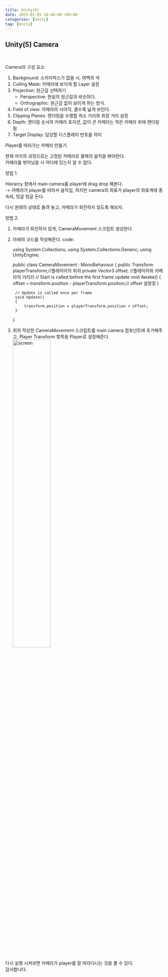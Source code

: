 ```yaml
---
title: Unity(6)
date: 2025-01-05 18:40:00 +09:00
categories: [Unity]
tag: [Unity]
---
```


## Unity(5) Camera
<br>

Camera의 구성 요소:

1. Background: 스카이박스가 없을 시, 여백의 색
2. Culling Mask: 카메라에 보이게 할 Layer 설정
3. Projection: 원근감 선택하기
    - Perspective: 현실의 원근감과 비슷하다.
    - Orthographic: 원근감 없이 보이게 하는 방식.
4. Field of view: 카메라의 시야각, 클수록 넓게 보인다.
5. Clipping Planes: 랜더링을 수행할 최소 거리와 최장 거리 설정
6. Depth: 랜더링 순서의 카메라 포지션, 값이 큰 카메라는 작은 카메라 위에 랜더링 됨
7. Target Display: 담당할 디스플레이 번호를 의미

Player를 따라가는 카메라 만들기.

현재 까지의 과정으로는 고정된 카메라로 물체의 움직을 봐야한다.<br>
카메라를 벗어났을 시 어디에 있는지 알 수 없다.

방법 1.<br>

Hierarcy 창에서 main camera를 player에 drag drop 해본다.<br>
-> 카메라가 player를 따라서 움직임, 하지만 camera의 좌표가 player의 좌표계에 종속되, 빙글 빙글 돈다.<br>

다시 원래의 상태로 돌려 놓고, 카메라가 회전하지 않도록 해보자.<br>

방법 2.<br>

1. 카메라가 회전하지 않게, CameraMovement 스크립트 생성한다.
2. 아래의 코드를 작성해준다.
code:

    using System.Collections;
    using System.Collections.Generic;
    using UnityEngine;

    public class CameraMovement : MonoBehaviour
    {
        public Transform playerTransform;//플레이어의 위치
        private Vector3 offset; //플레이어와 카메라의 거리리
        // Start is called before the first frame update
        void Awake()
        {
            offset = transform.position - playerTransform.position;// offset 설정정
        }

        // Update is called once per frame
        void Update()
        {
            transform.position = playerTransform.position + offset; 
        }
    }

3. 위의 작성한 CameraMovement 스크립트를 main camera 컴포넌트에 추가해주고, Player Transform 항목을 Player로 설정해준다.
<img src="https://github.com/user-attachments/assets/342d59aa-e9ce-4ae8-8731-182f81e2d9b2" width="50%" height="50%" title="px(픽셀) 크기 설정" alt="screen"></img><br>

다시 실행 시켜보면 카메라가 player를 잘 따라다니는 것을 볼 수 있다.
<br>
감사합니다.



